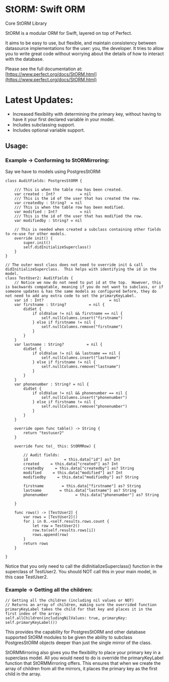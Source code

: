 # StORM: Swift ORM

Core StORM Library



StORM is a modular ORM for Swift, layered on top of Perfect.

It aims to be easy to use, but flexible, and maintain consistency between datasource implementations for the user: you, the developer. It tries to allow you to write great code without worrying about the details of how to interact with the database.

Please see the full documentation at: [https://www.perfect.org/docs/StORM.html](https://www.perfect.org/docs/StORM.html)

# Latest Updates:

- Increased flexibility with determining the primary key, without having to have it your first declared variable in your model.
- Includes subclassing support.
- Includes optional variable support. 

## Usage:
### Example -> Conforming to StORMirroring:
Say we have to models using PostgresStORM:

```
class AuditFields: PostgresStORM {
    
    /// This is when the table row has been created.
    var created : Int?           = nil
    /// This is the id of the user that has created the row.
    var createdby : String?  = nil
    /// This is when the table row has been modified.
    var modified : Int?          = nil
    /// This is the id of the user that has modified the row.
    var modifiedby : String? = nil
    
    // This is needed when created a subclass containing other fields to re-use for other models.
    override init() {
        super.init()
        self.didInitializeSuperclass()
    }
}

// The outer most class does not need to override init & call didInitializeSuperclass.  This helps with identifying the id in the model.
class TestUser2: AuditFields {
    // Notice we now do not need to put id at the top.  However, this is backwards compatable, meaning if you do not want to subclass, or if someone updates & has the same models as configured before, they do not need to add any extra code to set the primaryKeyLabel.
    var id : Int?                             = nil
    var firstname : String?          = nil {
        didSet {
            if oldValue != nil && firstname == nil {
                self.nullColumns.insert("firstname")
            } else if firstname != nil {
                self.nullColumns.remove("firstname")
            }
        }
    }
    var lastname : String?          = nil {
        didSet {
            if oldValue != nil && lastname == nil {
                self.nullColumns.insert("lastname")
            } else if firstname != nil {
                self.nullColumns.remove("lastname")
            }
        }
    }
    var phonenumber : String? = nil {
        didSet {
            if oldValue != nil && phonenumber == nil {
                self.nullColumns.insert("phonenumber")
            } else if firstname != nil {
                self.nullColumns.remove("phonenumber")
            }
        }
    }
    
    override open func table() -> String {
        return "testuser2"
    }
    
    override func to(_ this: StORMRow) {
        
        // Audit fields:
        id                = this.data["id"] as? Int
        created     = this.data["created"] as? Int
        createdby     = this.data["createdby"] as? String
        modified     = this.data["modified"] as? Int
        modifiedby     = this.data["modifiedby"] as? String
        
        firstname        = this.data["firstname"] as? String
        lastname        = this.data["lastname"] as? String
        phonenumber            = this.data["phonenumber"] as? String
        
    }
    
    func rows() -> [TestUser2] {
        var rows = [TestUser2]()
        for i in 0..<self.results.rows.count {
            let row = TestUser2()
            row.to(self.results.rows[i])
            rows.append(row)
        }
        return rows
    }
    
}
```

Notice that you only need to call the didInitializeSuperclass() function in the superclass of TestUser2.  You should NOT call this in your main model, in this case TestUser2.

### Example -> Getting all the children:
```
// Getting all the children (including nil values or NOT)
// Returns an array of children, making sure the overrided function primaryKeyLabel takes the child for that key and places it in the first index of the array:
self.allChildren(includingNilValues: true, primaryKey: self.primaryKeyLabel()) 
```

This provides the capability for PostgresStORM and other database supported StORM modules to be given the ability to subclass PostgresStORM objects deeper than just the single mirror of the class.

StORMMirroring also gives you the flexibility to place your primary key in a superclass model.  All you would need to do is override the primaryKeyLabel function that StORMMirroring offers.  This ensures that when we create the array of children from all the mirrors, it places the primary key as the first child in the array.


